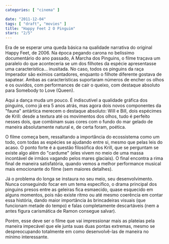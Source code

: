 ```yaml
---
categories: [ "cinema" ]

date: "2011-12-04"
tags: [ "draft", "movies" ]
title: "Happy Feet 2 O Pinguim"
stars: "2/5"
---
```

Era de se esperar uma queda básica na qualidade narrativa do original Happy Feet, de 2006. Na época pegando carona no belíssimo documentário do ano passado, A Marcha dos Pinguins, o filme traçava um paralelo do que aconteceria se um dos filhotes da espécie apresentasse uma característica... inusitada. No caso, todos os pinguins da raça Imperador são exímios cantadores, enquanto o filhote diferente gostava de sapatear. Ambas as características suportaram números de encher os olhos e os ouvidos, com performances de cair o queixo, com destaque absoluto para Somebody to Love (Queen).

Aqui a dança muda um pouco. É indiscutível a qualidade gráfica dos pinguins, como já era 5 anos atrás, mas agora dois novos componentes da "fauna" antártica merecem o destaque absoluto: Will e Bill, dois espécimes de Krill: desde a textura até os movimentos dos olhos, tudo é perfeito nesses dois, que combinam suas cores com o fundo do mar gelado de maneira absolutamente natural e, de certa foram, poética.

O filme começa bem, ressaltando a importância do ecossistema como um todo, com todas as espécies se ajudando entre si, mesmo que pelas leis do acaso. O ponto forte é a questão filosófica dos Krill, que se perguntam se existe algo além do "cardume" (eles vivem no meio de uma massa incontável de irmãos vagando pelos mares glaciais). O final encontra a rima final de maneira satisfatória, quando vemos a melhor performance musical mais emocionante do filme (sem maiores detalhes).

Já o problema do longa se instaura no seu meio, seu desenvolvimento. Nunca conseguindo focar em um tema específico, o drama principal dos pinguins presos entre as geleiras fica esmaecido, quase esquecido em alguns momentos, pois não existe ritmo ou até mesmo coerência em contar essa história, dando maior importância às brincadeiras visuais (que funcionam metade do tempo) e falas completamente descartáveis (nem a antes figura carismática de Ramon consegue salvar).

Porém, esse deve ser o filme que vai impressionar mais as plateias pela maneira impecável que ele junta suas duas pontas extremas, mesmo se despreocupando totalmente em como desenvolvê-las de maneira no mínimo interessante.

